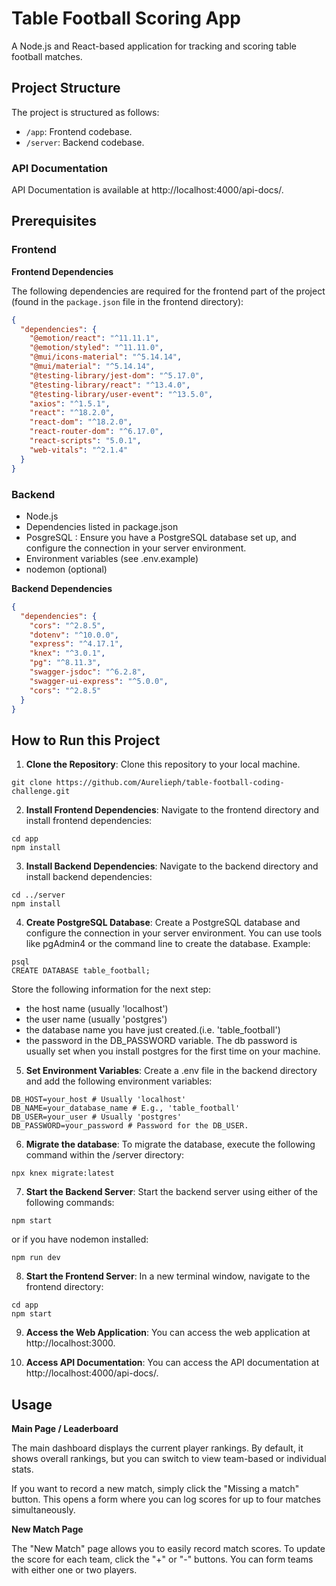 # Table Football Scoring App

A Node.js and React-based application for tracking and scoring table football matches.

## Project Structure

The project is structured as follows:

- `/app`: Frontend codebase.
- `/server`: Backend codebase.

### API Documentation

API Documentation is available at http://localhost:4000/api-docs/.

## Prerequisites

### Frontend

**Frontend Dependencies**

The following dependencies are required for the frontend part of the project (found in the `package.json` file in the frontend directory):

```json
{
  "dependencies": {
    "@emotion/react": "^11.11.1",
    "@emotion/styled": "^11.11.0",
    "@mui/icons-material": "^5.14.14",
    "@mui/material": "^5.14.14",
    "@testing-library/jest-dom": "^5.17.0",
    "@testing-library/react": "^13.4.0",
    "@testing-library/user-event": "^13.5.0",
    "axios": "^1.5.1",
    "react": "^18.2.0",
    "react-dom": "^18.2.0",
    "react-router-dom": "^6.17.0",
    "react-scripts": "5.0.1",
    "web-vitals": "^2.1.4"
  }
}
```

### Backend

- Node.js
- Dependencies listed in package.json
- PosgreSQL : Ensure you have a PostgreSQL database set up, and configure the connection in your server environment.
- Environment variables (see .env.example)
- nodemon (optional)

**Backend Dependencies**

```json
{
  "dependencies": {
    "cors": "^2.8.5",
    "dotenv": "^10.0.0",
    "express": "^4.17.1",
    "knex": "^3.0.1",
    "pg": "^8.11.3",
    "swagger-jsdoc": "^6.2.8",
    "swagger-ui-express": "^5.0.0",
    "cors": "^2.8.5"
  }
}
```

## How to Run this Project

1. **Clone the Repository**: Clone this repository to your local machine.

```shell
git clone https://github.com/Aurelieph/table-football-coding-challenge.git
```

2. **Install Frontend Dependencies**: Navigate to the frontend directory and install frontend dependencies:

```shell
cd app
npm install
```

3. **Install Backend Dependencies**: Navigate to the backend directory and install backend dependencies:

```shell
cd ../server
npm install
```

4. **Create PostgreSQL Database**: Create a PostgreSQL database and configure the connection in your server environment. You can use tools like pgAdmin4 or the command line to create the database. Example:

```shell
psql
CREATE DATABASE table_football;
```

Store the following information for the next step:

- the host name (usually 'localhost')
- the user name (usually 'postgres')
- the database name you have just created.(i.e. 'table_football')
- the password in the DB_PASSWORD variable. The db password is usually set when you install postgres for the first time on your machine.

5. **Set Environment Variables**: Create a .env file in the backend directory and add the following environment variables:

```shell
DB_HOST=your_host # Usually 'localhost'
DB_NAME=your_database_name # E.g., 'table_football'
DB_USER=your_user # Usually 'postgres'
DB_PASSWORD=your_password # Password for the DB_USER.
```

6. **Migrate the database**: To migrate the database, execute the following command within the /server directory:

```shell
npx knex migrate:latest
```

7. **Start the Backend Server**: Start the backend server using either of the following commands:

```shell
npm start
```

or if you have nodemon installed:

```shell
npm run dev
```

8. **Start the Frontend Server**: In a new terminal window, navigate to the frontend directory:

```shell
cd app
npm start
```

9. **Access the Web Application**: You can access the web application at http://localhost:3000.

10. **Access API Documentation**: You can access the API documentation at http://localhost:4000/api-docs/.

## Usage

**Main Page / Leaderboard**

The main dashboard displays the current player rankings. By default, it shows overall rankings, but you can switch to view team-based or individual stats.

If you want to record a new match, simply click the "Missing a match" button. This opens a form where you can log scores for up to four matches simultaneously.

**New Match Page**

The "New Match" page allows you to easily record match scores. To update the score for each team, click the "+" or "-" buttons. You can form teams with either one or two players.
